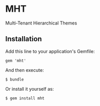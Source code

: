 # MHT

Multi-Tenant Hierarchical Themes

## Installation

Add this line to your application's Gemfile:

    gem 'mht'

And then execute:

    $ bundle

Or install it yourself as:

    $ gem install mht
